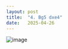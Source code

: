 ```yaml
---
layout: post
title:  "4. Bg5 dxe4"
date:   2025-04-26
---
```


![image]({{site.url}}/assets/meetup_photos/2025-04-26.jpg)


